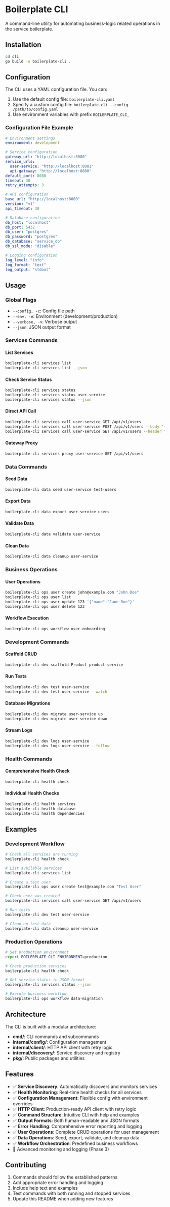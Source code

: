 # Boilerplate CLI

A command-line utility for automating business-logic related operations in the service boilerplate.

## Installation

```bash
cd cli
go build -o boilerplate-cli .
```

## Configuration

The CLI uses a YAML configuration file. You can:

1. Use the default config file: `boilerplate-cli.yaml`
2. Specify a custom config file: `boilerplate-cli --config /path/to/config.yaml`
3. Use environment variables with prefix `BOILERPLATE_CLI_`

### Configuration File Example

```yaml
# Environment settings
environment: development

# Service configuration
gateway_url: "http://localhost:8080"
service_urls:
  user-service: "http://localhost:8081"
  api-gateway: "http://localhost:8080"
default_port: 8080
timeout: 30
retry_attempts: 3

# API configuration
base_url: "http://localhost:8080"
version: "v1"
api_timeout: 30

# Database configuration
db_host: "localhost"
db_port: 5432
db_user: "postgres"
db_password: "postgres"
db_database: "service_db"
db_ssl_mode: "disable"

# Logging configuration
log_level: "info"
log_format: "text"
log_output: "stdout"
```

## Usage

### Global Flags

- `--config, -c`: Config file path
- `--env, -e`: Environment (development/production)
- `--verbose, -v`: Verbose output
- `--json`: JSON output format

### Services Commands

#### List Services
```bash
boilerplate-cli services list
boilerplate-cli services list --json
```

#### Check Service Status
```bash
boilerplate-cli services status
boilerplate-cli services status user-service
boilerplate-cli services status --json
```

#### Direct API Call
```bash
boilerplate-cli services call user-service GET /api/v1/users
boilerplate-cli services call user-service POST /api/v1/users --body '{"name":"John"}'
boilerplate-cli services call user-service GET /api/v1/users --header "Authorization=Bearer token"
```

#### Gateway Proxy
```bash
boilerplate-cli services proxy user-service GET /api/v1/users
```

### Data Commands

#### Seed Data
```bash
boilerplate-cli data seed user-service test-users
```

#### Export Data
```bash
boilerplate-cli data export user-service users
```

#### Validate Data
```bash
boilerplate-cli data validate user-service
```

#### Clean Data
```bash
boilerplate-cli data cleanup user-service
```

### Business Operations

#### User Operations
```bash
boilerplate-cli ops user create john@example.com "John Doe"
boilerplate-cli ops user list
boilerplate-cli ops user update 123 '{"name":"Jane Doe"}'
boilerplate-cli ops user delete 123
```

#### Workflow Execution
```bash
boilerplate-cli ops workflow user-onboarding
```

### Development Commands

#### Scaffold CRUD
```bash
boilerplate-cli dev scaffold Product product-service
```

#### Run Tests
```bash
boilerplate-cli dev test user-service
boilerplate-cli dev test user-service --watch
```

#### Database Migrations
```bash
boilerplate-cli dev migrate user-service up
boilerplate-cli dev migrate user-service down
```

#### Stream Logs
```bash
boilerplate-cli dev logs user-service
boilerplate-cli dev logs user-service --follow
```

### Health Commands

#### Comprehensive Health Check
```bash
boilerplate-cli health check
```

#### Individual Health Checks
```bash
boilerplate-cli health services
boilerplate-cli health database
boilerplate-cli health dependencies
```

## Examples

### Development Workflow

```bash
# Check all services are running
boilerplate-cli health check

# List available services
boilerplate-cli services list

# Create a test user
boilerplate-cli ops user create test@example.com "Test User"

# Check user was created
boilerplate-cli services call user-service GET /api/v1/users

# Run tests
boilerplate-cli dev test user-service

# Clean up test data
boilerplate-cli data cleanup user-service
```

### Production Operations

```bash
# Set production environment
export BOILERPLATE_CLI_ENVIRONMENT=production

# Check production services
boilerplate-cli health check

# Get service status in JSON format
boilerplate-cli services status --json

# Execute business workflow
boilerplate-cli ops workflow data-migration
```

## Architecture

The CLI is built with a modular architecture:

- **cmd/**: CLI commands and subcommands
- **internal/config/**: Configuration management
- **internal/client/**: HTTP API client with retry logic
- **internal/discovery/**: Service discovery and registry
- **pkg/**: Public packages and utilities

## Features

- ✅ **Service Discovery**: Automatically discovers and monitors services
- ✅ **Health Monitoring**: Real-time health checks for all services
- ✅ **Configuration Management**: Flexible config with environment overrides
- ✅ **HTTP Client**: Production-ready API client with retry logic
- ✅ **Command Structure**: Intuitive CLI with help and examples
- ✅ **Output Formats**: Both human-readable and JSON formats
- ✅ **Error Handling**: Comprehensive error reporting and logging
- ✅ **User Operations**: Complete CRUD operations for user management
- ✅ **Data Operations**: Seed, export, validate, and cleanup data
- ✅ **Workflow Orchestration**: Predefined business workflows
- 🚧 Advanced monitoring and logging (Phase 3)

## Contributing

1. Commands should follow the established patterns
2. Add appropriate error handling and logging
3. Include help text and examples
4. Test commands with both running and stopped services
5. Update this README when adding new features